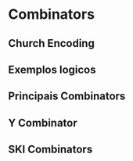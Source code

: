 # Combinators

## Church Encoding

## Exemplos logicos

## Principais Combinators

## Y Combinator

## SKI Combinators
